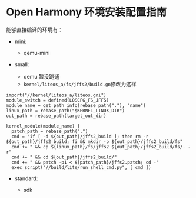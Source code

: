 # Open Harmony 环境安装配置指南

能够直接编译的环境有：

   - mini:
       - qemu-mini

   - small:
   
      - qemu
      暂没跑通
      - `kernel/liteos_a/fs/jffs2/build.gn`修改为这样
```
import("//kernel/liteos_a/liteos.gni")
module_switch = defined(LOSCFG_FS_JFFS)
module_name = get_path_info(rebase_path("."), "name")
linux_path = rebase_path("$KERNEL_LINUX_DIR")
out_path = rebase_path(target_out_dir)

kernel_module(module_name) {
  patch_path = rebase_path(".")
  cmd = "if [ -d ${out_path}/jffs2_build ]; then rm -r ${out_path}/jffs2_build; fi && mkdir -p ${out_path}/jffs2_build/fs"
  cmd += " && cp ${linux_path}/fs/jffs2 ${out_path}/jffs2_build/fs/. -r"
  cmd += " && cd ${out_path}/jffs2_build/"
  cmd += " && patch -p1 < ${patch_path}/jffs2.patch; cd -"
  exec_script("//build/lite/run_shell_cmd.py", [ cmd ])

```


   - standard:
    
      - sdk 

